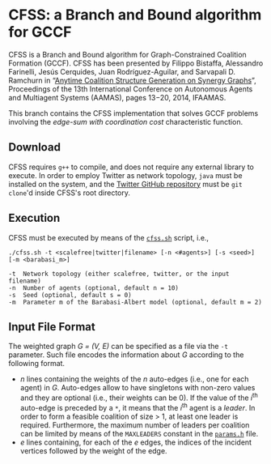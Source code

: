 CFSS: a Branch and Bound algorithm for GCCF
===================
CFSS is a Branch and Bound algorithm for Graph-Constrained Coalition Formation (GCCF). CFSS has been presented by Filippo Bistaffa, Alessandro Farinelli, Jesús Cerquides, Juan Rodríguez-Aguilar, and Sarvapali D. Ramchurn in “[Anytime Coalition Structure Generation on Synergy Graphs](http://www.aamas-conference.org/Proceedings/aamas2014/aamas/p13.pdf)”, Proceedings of the 13th International Conference on Autonomous Agents and Multiagent Systems (AAMAS), pages 13−20, 2014, IFAAMAS.

This branch contains the CFSS implementation that solves GCCF problems involving the <i>edge-sum with coordination cost</i> characteristic function.

Download
----------
CFSS requires `g++` to compile, and does not require any external library to execute. In order to employ Twitter as network topology, `java` must be installed on the system, and the [Twitter GitHub repository](https://github.com/filippobistaffa/twitter) must be `git clone`'d inside CFSS's root directory.

Execution
----------
CFSS must be executed by means of the [`cfss.sh`](cfss.sh) script, i.e.,
```
./cfss.sh -t <scalefree|twitter|filename> [-n <#agents>] [-s <seed>] [-m <barabasi_m>]

-t	Network topology (either scalefree, twitter, or the input filename)
-n	Number of agents (optional, default n = 10)
-s	Seed (optional, default s = 0)
-m	Parameter m of the Barabasi-Albert model (optional, default m = 2)
```

Input File Format
----------
The weighted graph <i>G = (V, E)</i> can be specified as a file via the `-t` parameter. Such file encodes the information about <i>G</i> according to the following format.

  * <i>n</i> lines containing the weights of the <i>n</i> auto-edges (i.e., one for each agent) in <i>G</i>. Auto-edges allow to have singletons with non-zero values and they are optional (i.e., their weights can be 0). If the value of the <i>i</i><sup>th</sup> auto-edge is preceded by a `*`, it means that the <i>i</i><sup>th</sup> agent is a <i>leader</i>. In order to form a feasible coalition of size > 1, at least one leader is required. Furthermore, the maximum number of leaders per coalition can be limited by means of the `MAXLEADERS` constant in the [`params.h`](params.h) file.
  * <i>e</i> lines containing, for each of the <i>e</i> edges, the indices of the incident vertices followed by the weight of the edge.
